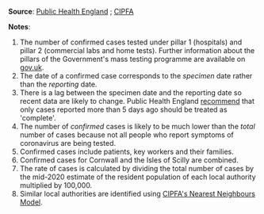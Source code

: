 **Source**: <a href="https://coronavirus.data.gov.uk" target="_blank">Public Health England</a> ; <a href="https://www.cipfastats.net/resources/nearestneighbours" target="_blank">CIPFA</a>   

**Notes**:    

1. The number of confirmed cases tested under pillar 1 (hospitals) and pillar 2 (commercial labs and home tests). Further information about the pillars of the Government's mass testing programme are available on <a href="https://www.gov.uk/government/publications/coronavirus-covid-19-scaling-up-testing-programmes/coronavirus-covid-19-scaling-up-our-testing-programmes" target="_blank">gov.uk</a>.        
2. The date of a confirmed case corresponds to the *specimen* date rather than the *reporting* date.         
3. There is a lag between the specimen date and the reporting date so recent data are likely to change. Public Health England <a href="https://coronavirus.data.gov.uk/about" target="_blank">recommend</a> that only cases reported more than 5 days ago should be treated as 'complete'.    
4. The number of *confirmed* cases is likely to be much lower than the *total* number of cases because not all people who report symptoms of coronavirus are being tested.    
5. Confirmed cases include patients, key workers and their families.     
6. Confirmed cases for Cornwall and the Isles of Scilly are combined.      
7. The rate of cases is calculated by dividing the total number of cases by the mid-2020 estimate of the resident population of each local authority multiplied by 100,000.        
8. Similar local authorities are identified using <a href="https://www.cipfastats.net/resources/nearestneighbours" target="_blank">CIPFA's Nearest Neighbours Model</a>.
